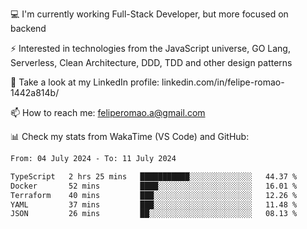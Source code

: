 💻 I'm currently working Full-Stack Developer, but more focused on backend

⚡ Interested in technologies from the JavaScript universe, GO Lang, Serverless, Clean Architecture, DDD, TDD and other design patterns

👥 Take a look at my LinkedIn profile: linkedin.com/in/felipe-romao-1442a814b/

📫 How to reach me: feliperomao.a@gmail.com

📊 Check my stats from WakaTime (VS Code) and GitHub:

<!--START_SECTION:waka-->

```txt
From: 04 July 2024 - To: 11 July 2024

TypeScript   2 hrs 25 mins   ███████████░░░░░░░░░░░░░░   44.37 %
Docker       52 mins         ████░░░░░░░░░░░░░░░░░░░░░   16.01 %
Terraform    40 mins         ███░░░░░░░░░░░░░░░░░░░░░░   12.26 %
YAML         37 mins         ███░░░░░░░░░░░░░░░░░░░░░░   11.48 %
JSON         26 mins         ██░░░░░░░░░░░░░░░░░░░░░░░   08.13 %
```

<!--END_SECTION:waka-->
